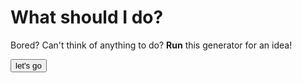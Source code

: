 # What should I do?
Bored?
Can't think of anything to do? 
**Run** this generator for an idea!

<html>

<button onclick="myTask('/whattodo.txt')">let's go</button>

<script>
  
function myTask(file) {
var text = file.toString();
text = text.split("\n");
alert(text[0]);
}
</script>
    
</html>
  
